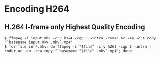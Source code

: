 # Encoding H264
## H.264 I-frame only Highest Quality Encoding
```
$ ffmpeg -i input.mkv -c:v h264 -cqp 1 -intra -coder ac -an -c:a copy "`basename input.mkv .mkv`.mp4"
$ for file in *.mkv; do ffmpeg -i "$file" -c:v h264 -cqp 1 -intra -coder ac -an -c:a copy "`basename "$file" .mkv`.mp4"; done
```
